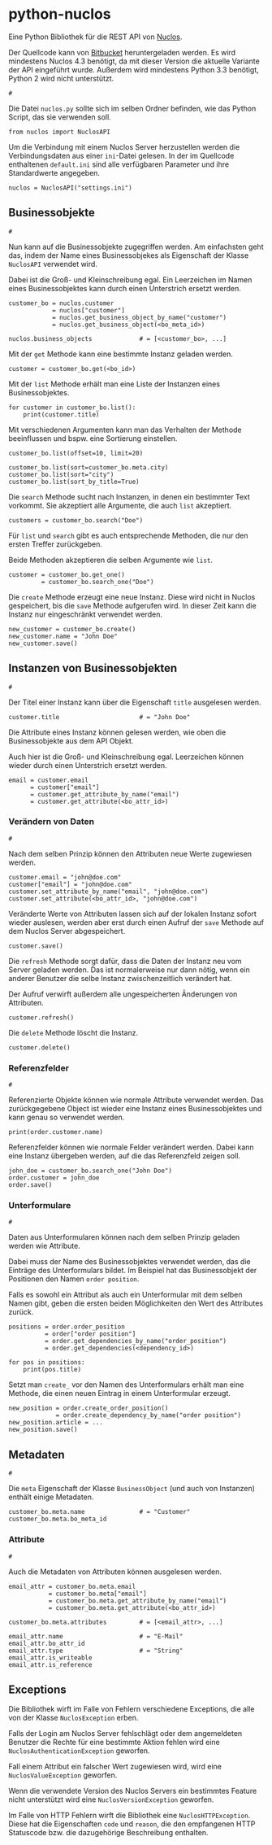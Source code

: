 # python-nuclos

Eine Python Bibliothek für die REST API von [Nuclos](http://www.nuclos.de/).

Der Quellcode kann von [Bitbucket](https://bitbucket.org/saierd/python-nuclos) heruntergeladen werden. Es wird
mindestens Nuclos 4.3 benötigt, da mit dieser Version die aktuelle Variante der API eingeführt wurde. Außerdem wird
mindestens Python 3.3 benötigt, Python 2 wird nicht unterstützt.

    #

Die Datei `nuclos.py` sollte sich im selben Ordner befinden, wie das Python Script, das sie verwenden soll.

    from nuclos import NuclosAPI

Um die Verbindung mit einem Nuclos Server herzustellen werden die Verbindungsdaten aus einer `ini`-Datei gelesen. In
der im Quellcode enthaltenen `default.ini` sind alle verfügbaren Parameter und ihre Standardwerte angegeben.

    nuclos = NuclosAPI("settings.ini")

## Businessobjekte

    #

Nun kann auf die Businessobjekte zugegriffen werden. Am einfachsten geht das, indem der Name eines Businessobjekes als
Eigenschaft der Klasse `NuclosAPI` verwendet wird.

Dabei ist die Groß- und Kleinschreibung egal. Ein Leerzeichen im Namen eines Businessobjektes kann durch einen
Unterstrich ersetzt werden.

    customer_bo = nuclos.customer
                = nuclos["customer"]
                = nuclos.get_business_object_by_name("customer")
                = nuclos.get_business_object(<bo_meta_id>)

    nuclos.business_objects             # = [<customer_bo>, ...]

Mit der `get` Methode kann eine bestimmte Instanz geladen werden.

    customer = customer_bo.get(<bo_id>)

Mit der `list` Methode erhält man eine Liste der Instanzen eines Businessobjektes.

    for customer in customer_bo.list():
        print(customer.title)

Mit verschiedenen Argumenten kann man das Verhalten der Methode beeinflussen und bspw. eine Sortierung einstellen.

    customer_bo.list(offset=10, limit=20)

    customer_bo.list(sort=customer_bo.meta.city)
    customer_bo.list(sort="city")
    customer_bo.list(sort_by_title=True)

Die `search` Methode sucht nach Instanzen, in denen ein bestimmter Text vorkommt. Sie akzeptiert alle Argumente, die
auch `list` akzeptiert.

    customers = customer_bo.search("Doe")

Für `list` und `search` gibt es auch entsprechende Methoden, die nur den ersten Treffer zurückgeben.

Beide Methoden akzeptieren die selben Argumente wie `list`.

    customer = customer_bo.get_one()
             = customer_bo.search_one("Doe")

Die `create` Methode erzeugt eine neue Instanz. Diese wird nicht in Nuclos gespeichert, bis die `save` Methode
aufgerufen wird. In dieser Zeit kann die Instanz nur eingeschränkt verwendet werden.

    new_customer = customer_bo.create()
    new_customer.name = "John Doe"
    new_customer.save()

## Instanzen von Businessobjekten

    #

Der Titel einer Instanz kann über die Eigenschaft `title` ausgelesen werden.

    customer.title                      # = "John Doe"

Die Attribute eines Instanz können gelesen werden, wie oben die Businessobjekte aus dem API Objekt.

Auch hier ist die Groß- und Kleinschreibung egal. Leerzeichen können wieder durch einen Unterstrich ersetzt werden.

    email = customer.email
          = customer["email"]
          = customer.get_attribute_by_name("email")
          = customer.get_attribute(<bo_attr_id>)

### Verändern von Daten

    #

Nach dem selben Prinzip können den Attributen neue Werte zugewiesen werden.

    customer.email = "john@doe.com"
    customer["email"] = "john@doe.com"
    customer.set_attribute_by_name("email", "john@doe.com")
    customer.set_attribute(<bo_attr_id>, "john@doe.com")

Veränderte Werte von Attributen lassen sich auf der lokalen Instanz sofort wieder auslesen, werden aber erst durch
einen Aufruf der `save` Methode auf dem Nuclos Server abgespeichert.

    customer.save()

Die `refresh` Methode sorgt dafür, dass die Daten der Instanz neu vom Server geladen werden. Das ist normalerweise nur
dann nötig, wenn ein anderer Benutzer die selbe Instanz zwischenzeitlich verändert hat.

Der Aufruf verwirft außerdem alle ungespeicherten Änderungen von Attributen.

    customer.refresh()

Die `delete` Methode löscht die Instanz.

    customer.delete()

### Referenzfelder

    #

Referenzierte Objekte können wie normale Attribute verwendet werden. Das zurückgegebene Object ist wieder eine Instanz
eines Businessobjektes und kann genau so verwendet werden.

    print(order.customer.name)

Referenzfelder können wie normale Felder verändert werden. Dabei kann eine Instanz übergeben werden, auf die das
Referenzfeld zeigen soll.

    john_doe = customer_bo.search_one("John Doe")
    order.customer = john_doe
    order.save()

### Unterformulare

    #

Daten aus Unterformularen können nach dem selben Prinzip geladen werden wie Attribute.

Dabei muss der Name des Businessobjektes verwendet werden, das die Einträge des Unterformulars bildet. Im Beispiel
hat das Businessobjekt der Positionen den Namen `order position`.

Falls es sowohl ein Attribut als auch ein Unterformular mit dem selben Namen gibt, geben die ersten beiden
Möglichkeiten den Wert des Attributes zurück.

    positions = order.order_position
              = order["order position"]
              = order.get_dependencies_by_name("order_position")
              = order.get_dependencies(<dependency_id>)

    for pos in positions:
        print(pos.title)

Setzt man `create_` vor den Namen des Unterformulars erhält man eine Methode, die einen neuen Eintrag in einem
Unterformular erzeugt.

    new_position = order.create_order_position()
                 = order.create_dependency_by_name("order position")
    new_position.article = ...
    new_position.save()

## Metadaten

    #

Die `meta` Eigenschaft der Klasse `BusinessObject` (und auch von Instanzen) enthält einige Metadaten.

    customer_bo.meta.name               # = "Customer"
    customer_bo.meta.bo_meta_id

### Attribute

    #

Auch die Metadaten von Attributen können ausgelesen werden.

    email_attr = customer_bo.meta.email
               = customer_bo.meta["email"]
               = customer_bo.meta.get_attribute_by_name("email")
               = customer_bo.meta.get_attribute(<bo_attr_id>)

    customer_bo.meta.attributes         # = [<email_attr>, ...]

    email_attr.name                     # = "E-Mail"
    email_attr.bo_attr_id
    email_attr.type                     # = "String"
    email_attr.is_writeable
    email_attr.is_reference

## Exceptions

Die Bibliothek wirft im Falle von Fehlern verschiedene Exceptions, die alle von der Klasse `NuclosException` erben.

Falls der Login am Nuclos Server fehlschlägt oder dem angemeldeten Benutzer die Rechte für eine bestimmte Aktion fehlen
wird eine `NuclosAuthenticationException` geworfen.

Fall einem Attribut ein falscher Wert zugewiesen wird, wird eine `NuclosValueException` geworfen.

Wenn die verwendete Version des Nuclos Servers ein bestimmtes Feature nicht unterstützt wird eine
`NuclosVersionException` geworfen. 

Im Falle von HTTP Fehlern wirft die Bibliothek eine `NuclosHTTPException`. Diese hat die Eigenschaften `code` und
`reason`, die den empfangenen HTTP Statuscode bzw. die dazugehörige Beschreibung enthalten.
